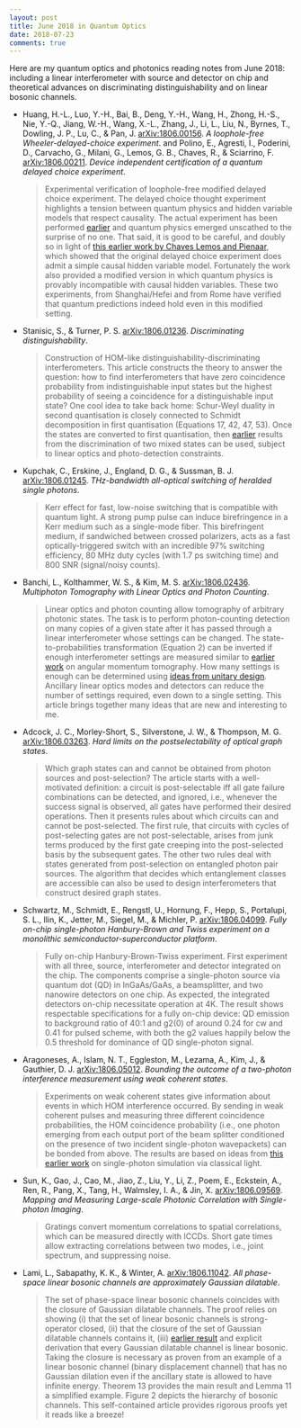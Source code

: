 ```yaml
---
layout: post
title: June 2018 in Quantum Optics
date: 2018-07-23
comments: true
---
```


Here are my quantum optics and photonics reading notes from June 2018: including a linear interferometer with source and detector on chip and theoretical advances on discriminating distinguishability and on linear bosonic channels.

<!--more-->

- Huang, H.-L., Luo, Y.-H., Bai, B., Deng, Y.-H., Wang, H., Zhong, H.-S., Nie, Y.-Q., Jiang, W.-H., Wang, X.-L., Zhang, J., Li, L., Liu, N., Byrnes, T., Dowling, J. P., Lu, C., & Pan, J. [arXiv:1806.00156](http://arxiv.org/abs/1806.00156). _A loophole-free Wheeler-delayed-choice experiment_. and Polino, E., Agresti, I., Poderini, D., Carvacho, G., Milani, G., Lemos, G. B., Chaves, R., & Sciarrino, F. [arXiv:1806.00211](http://arxiv.org/abs/1806.00211). _Device independent certification of a quantum delayed choice experiment_.

  > Experimental verification of loophole-free modified delayed choice experiment. The delayed choice thought experiment highlights a tension between quantum physics and hidden variable models that respect causality. The actual experiment has been performed [earlier](http://science.sciencemag.org/content/315/5814/966.full) and quantum physics emerged unscathed to the surprise of no one. That said, it is good to be careful, and doubly so in light of [this earlier work by Chaves Lemos and Pienaar](https://journals.aps.org/prl/abstract/10.1103/PhysRevLett.120.190401), which showed that the original delayed choice experiment does admit a simple causal hidden variable model. Fortunately the work also provided a modified version in which quantum physics is provably incompatible with causal hidden variables. These two experiments, from Shanghai/Hefei and from Rome have verified that quantum predictions indeed hold even in this modified setting.

- Stanisic, S., & Turner, P. S. [arXiv:1806.01236](http://arxiv.org/abs/1806.01236). _Discriminating distinguishability_.

  > Construction of HOM-like distinguishability-discriminating interferometers. This article constructs the theory to answer the question: how to find interferometers that have zero coincidence probability from indistinguishable input states but the highest probability of seeing a coincidence for a distinguishable input state? One cool idea to take back home: Schur-Weyl duality in second quantisation is closely connected to Schmidt decomposition in first quantisation (Equations 17, 42, 47, 53). Once the states are converted to first quantisation, then [earlier](https://journals.aps.org/pra/abstract/10.1103/PhysRevA.70.022302) results from the discrimination of two mixed states can be used, subject to linear optics and photo-detection constraints.

- Kupchak, C., Erskine, J., England, D. G., & Sussman, B. J. [arXiv:1806.01245](http://arxiv.org/abs/1806.01245). _THz-bandwidth all-optical switching of heralded single photons_.

  > Kerr effect for fast, low-noise switching that is compatible with quantum light. A strong pump pulse can induce birefringence in a Kerr medium such as a single-mode fiber. This birefringent medium, if sandwiched between crossed polarizers, acts as a fast optically-triggered switch with an incredible 97\% switching efficiency, 80 MHz duty cycles (with 1.7 ps switching time) and 800 SNR (signal/noisy counts).

- Banchi, L., Kolthammer, W. S., & Kim, M. S. [arXiv:1806.02436](http://arxiv.org/abs/1806.02436). _Multiphoton Tomography with Linear Optics and Photon Counting_.

  > Linear optics and photon counting allow tomography of arbitrary photonic states. The task is to perform photon-counting detection on many copies of a given state after it has passed through a linear interferometer whose settings can be changed. The state-to-probabilities transformation (Equation 2) can be inverted if enough interferometer settings are measured similar to [earlier work](https://journals.aps.org/prl/abstract/10.1103/PhysRevLett.86.4721) on angular momentum tomography. How many settings is enough can be determined using [ideas from unitary design](https://link.springer.com/article/10.1007/s10623-009-9290-2). Ancillary linear optics modes and detectors can reduce the number of settings required, even down to a single setting. This article brings together many ideas that are new and interesting to me.

- Adcock, J. C., Morley-Short, S., Silverstone, J. W., & Thompson, M. G. [arXiv:1806.03263](http://arxiv.org/abs/1806.03263). _Hard limits on the postselectability of optical graph states_.

  > Which graph states can and cannot be obtained from photon sources and post-selection? The article starts with a well-motivated definition: a circuit is post-selectable iff all gate failure combinations can be detected, and ignored, i.e., whenever the success signal is observed, all gates have performed their desired operations. Then it presents rules about which circuits can and cannot be post-selected. The first rule, that circuits with cycles of post-selecting gates are not post-selectable, arises from junk terms produced by the first gate creeping into the post-selected basis by the subsequent gates. The other two rules deal with states generated from post-selection on entangled photon pair sources. The algorithm that decides which entanglement classes are accessible can also be used to design interferometers that construct desired graph states.

- Schwartz, M., Schmidt, E., Rengstl, U., Hornung, F., Hepp, S., Portalupi, S. L., Ilin, K., Jetter, M., Siegel, M., & Michler, P. [arXiv:1806.04099](http://arxiv.org/abs/1806.04099). _Fully on-chip single-photon Hanbury-Brown and Twiss experiment on a monolithic semiconductor-superconductor platform_.

  > Fully on-chip Hanbury-Brown-Twiss experiment. First experiment with all three, source, interferometer and detector integrated on the chip. The components comprise a single-photon source via quantum dot (QD) in InGaAs/GaAs, a beamsplitter, and two nanowire detectors on one chip. As expected, the integrated detectors on-chip necessitate operation at 4K. The result shows respectable specifications for a fully on-chip device: QD emission to background ratio of 40:1 and g2(0) of around 0.24 for cw and 0.41 for pulsed scheme, with both the g2 values happily below the 0.5 threshold for dominance of QD single-photon signal.

- Aragoneses, A., Islam, N. T., Eggleston, M., Lezama, A., Kim, J., & Gauthier, D. J. [arXiv:1806.05012](http://arxiv.org/abs/1806.05012). _Bounding the outcome of a two-photon interference measurement using weak coherent states_.

  > Experiments on weak coherent states give information about events in which HOM interference occurred. By sending in weak coherent pulses and measuring three different coincidence probabilities, the HOM coincidence probability (i.e., one photon emerging from each output port of the beam splitter conditioned on the presence of two incident single-photon wavepackets) can be bonded from above. The results are based on ideas from [this earlier work](https://journals.aps.org/pra/abstract/10.1103/PhysRevA.94.062305) on single-photon simulation via classical light.

- Sun, K., Gao, J., Cao, M., Jiao, Z., Liu, Y., Li, Z., Poem, E., Eckstein, A., Ren, R., Pang, X., Tang, H., Walmsley, I. A., & Jin, X. [arXiv:1806.09569](http://arxiv.org/abs/1806.09569). _Mapping and Measuring Large-scale Photonic Correlation with Single-photon Imaging_.

  > Gratings convert momentum correlations to spatial correlations, which can be measured directly with ICCDs. Short gate times allow extracting correlations between two modes, i.e., joint spectrum, and suppressing noise.

- Lami, L., Sabapathy, K. K., & Winter, A. [arXiv:1806.11042](http://arxiv.org/abs/1806.11042). _All phase-space linear bosonic channels are approximately Gaussian dilatable_.

  > The set of phase-space linear bosonic channels coincides with the closure of Gaussian dilatable channels. The proof relies on showing (i) that the set of linear bosonic channels is strong-operator closed, (ii) that the closure of the set of Gaussian dilatable channels contains it, (iii) [earlier result](https://journals.aps.org/pra/abstract/10.1103/PhysRevA.95.062309) and explicit derivation that every Gaussian dilatable channel is linear bosonic. Taking the closure is necessary as proven from an example of a linear bosonic channel (binary displacement channel) that has no Gaussian dilation even if the ancillary state is allowed to have infinite energy. Theorem 13 provides the main result and Lemma 11 a simplified example. Figure 2 depicts the hierarchy of bosonic channels. This self-contained article provides rigorous proofs yet it reads like a breeze!
